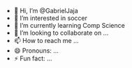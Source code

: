 - 👋 Hi, I’m @GabrielJaja
- 👀 I’m interested in soccer
- 🌱 I’m currently learning Comp Science
- 💞️ I’m looking to collaborate on ...
- 📫 How to reach me ...
- 😄 Pronouns: ...
- ⚡ Fun fact: ...

<!---
GabrielJaja/GabrielJaja is a ✨ special ✨ repository because its `README.md` (this file) appears on your GitHub profile.
You can click the Preview link to take a look at your changes.
--->
